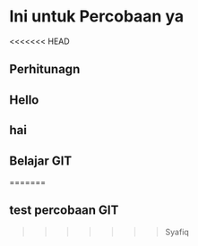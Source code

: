# Ini untuk Percobaan ya

<<<<<<< HEAD

## Perhitunagn

## Hello


## hai

## Belajar GIT 
=======
## test percobaan GIT
>>>>>>> Syafiq
